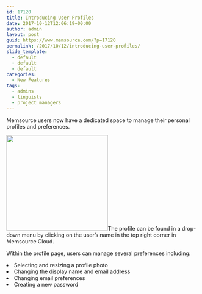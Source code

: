 ```yaml
---
id: 17120
title: Introducing User Profiles
date: 2017-10-12T12:06:19+00:00
author: admin
layout: post
guid: https://www.memsource.com/?p=17120
permalink: /2017/10/12/introducing-user-profiles/
slide_template:
  - default
  - default
  - default
categories:
  - New Features
tags:
  - admins
  - linguists
  - project managers
---
```

<span style="font-weight: 400;">Memsource users now have a dedicated space to manage their personal profiles and preferences.</span><!--more-->

<span style="font-weight: 400;"><a href="https://www.memsource.com/wp-content/uploads/2017/10/Drop-down2.png"><img class="alignright size-full wp-image-17121" src="https://www.memsource.com/wp-content/uploads/2017/10/Drop-down2.png" alt='' width="266" height="250" data-id="17121" /></a>The profile can be found in a drop-down menu by clicking on the user’s name in the top right corner in Memsource Cloud. </span>

<span style="font-weight: 400;">Within the profile page, users can manage several preferences including:</span>

<li style="font-weight: 400;">
  <span style="font-weight: 400;">Selecting and resizing a profile photo</span>
</li>
<li style="font-weight: 400;">
  <span style="font-weight: 400;">Changing the display name and email address</span>
</li>
<li style="font-weight: 400;">
  <span style="font-weight: 400;">Changing email preferences</span>
</li>
<li style="font-weight: 400;">
  <span style="font-weight: 400;">Creating a new password</span>
</li>
